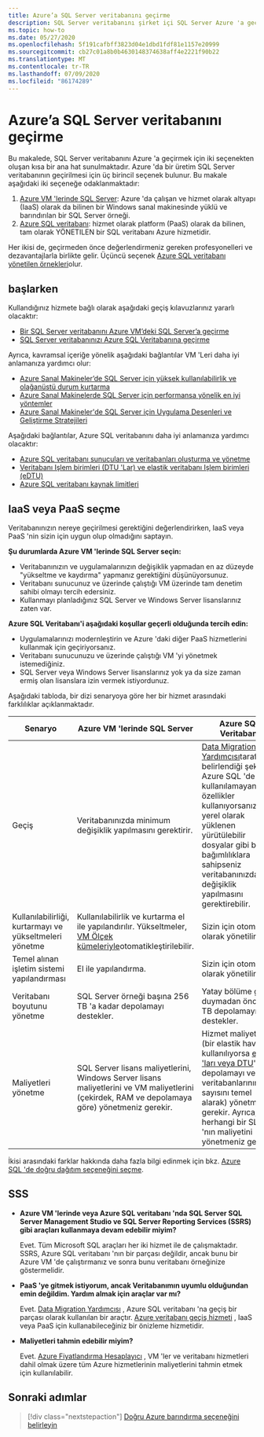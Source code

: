 ```yaml
---
title: Azure’a SQL Server veritabanını geçirme
description: SQL Server veritabanını şirket içi SQL Server Azure 'a geçirmeyi öğrenin.
ms.topic: how-to
ms.date: 05/27/2020
ms.openlocfilehash: 5f191cafbff3823d04e1dbd1fdf81e1157e20999
ms.sourcegitcommit: cb27c01a8b0b4630148374638aff4e2221f90b22
ms.translationtype: MT
ms.contentlocale: tr-TR
ms.lasthandoff: 07/09/2020
ms.locfileid: "86174289"
---
```

# <a name="migrate-a-sql-server-database-to-azure"></a>Azure’a SQL Server veritabanını geçirme

Bu makalede, SQL Server veritabanını Azure 'a geçirmek için iki seçenekten oluşan kısa bir ana hat sunulmaktadır. Azure 'da bir üretim SQL Server veritabanının geçirilmesi için üç birincil seçenek bulunur. Bu makale aşağıdaki iki seçeneğe odaklanmaktadır:

1. [Azure VM 'lerinde SQL Server](/azure/virtual-machines/windows/sql/virtual-machines-windows-sql-server-iaas-overview): Azure 'da çalışan ve hizmet olarak altyapı (IaaS) olarak da bilinen bir Windows sanal makinesinde yüklü ve barındırılan bir SQL Server örneği.
2. [Azure SQL veritabanı](/azure/sql-database/sql-database-technical-overview): hizmet olarak platform (PaaS) olarak da bilinen, tam olarak YÖNETILEN bir SQL veritabanı Azure hizmetidir.

Her ikisi de, geçirmeden önce değerlendirmeniz gereken profesyonelleri ve dezavantajlarla birlikte gelir. Üçüncü seçenek [Azure SQL veritabanı yönetilen örnekleri](/azure/sql-database/sql-database-managed-instance)olur.

## <a name="get-started"></a>başlarken

Kullandığınız hizmete bağlı olarak aşağıdaki geçiş kılavuzlarınız yararlı olacaktır:

* [Bir SQL Server veritabanını Azure VM’deki SQL Server’a geçirme](/azure/virtual-machines/windows/sql/virtual-machines-windows-migrate-sql)
* [SQL Server veritabanınızı Azure SQL Veritabanına geçirme](/azure/sql-database/sql-database-migrate-your-sql-server-database)

Ayrıca, kavramsal içeriğe yönelik aşağıdaki bağlantılar VM 'Leri daha iyi anlamanıza yardımcı olur:

* [Azure Sanal Makineler’de SQL Server için yüksek kullanılabilirlik ve olağanüstü durum kurtarma](/azure/virtual-machines/windows/sql/virtual-machines-windows-sql-high-availability-dr)
* [Azure Sanal Makinelerde SQL Server için performansa yönelik en iyi yöntemler](/azure/virtual-machines/windows/sql/virtual-machines-windows-sql-performance)
* [Azure Sanal Makineler'de SQL Server için Uygulama Desenleri ve Geliştirme Stratejileri](/azure/virtual-machines/windows/sql/virtual-machines-windows-sql-server-app-patterns-dev-strategies)

Aşağıdaki bağlantılar, Azure SQL veritabanını daha iyi anlamanıza yardımcı olacaktır:

* [Azure SQL veritabanı sunucuları ve veritabanları oluşturma ve yönetme](/azure/sql-database/sql-database-servers-databases)
* [Veritabanı Işlem birimleri (DTU 'Lar) ve elastik veritabanı Işlem birimleri (eDTU)](/azure/sql-database/sql-database-what-is-a-dtu)
* [Azure SQL veritabanı kaynak limitleri](/azure/sql-database/sql-database-resource-limits)

## <a name="choosing-iaas-or-paas"></a>IaaS veya PaaS seçme

Veritabanınızın nereye geçirilmesi gerektiğini değerlendirirken, IaaS veya PaaS 'nin sizin için uygun olup olmadığını saptayın.

**Şu durumlarda Azure VM 'lerinde SQL Server seçin:**

* Veritabanınızın ve uygulamalarınızın değişiklik yapmadan en az düzeyde "yükseltme ve kaydırma" yapmanız gerektiğini düşünüyorsunuz.
* Veritabanı sunucunuz ve üzerinde çalıştığı VM üzerinde tam denetim sahibi olmayı tercih edersiniz.
* Kullanmayı planladığınız SQL Server ve Windows Server lisanslarınız zaten var.

**Azure SQL Veritabanı'i aşağıdaki koşullar geçerli olduğunda tercih edin:**

* Uygulamalarınızı modernleştirin ve Azure 'daki diğer PaaS hizmetlerini kullanmak için geçiriyorsanız.
* Veritabanı sunucunuzu ve üzerinde çalıştığı VM 'yi yönetmek istemediğiniz.
* SQL Server veya Windows Server lisanslarınız yok ya da size zaman ermiş olan lisanslara izin vermek istiyordunuz.

Aşağıdaki tabloda, bir dizi senaryoya göre her bir hizmet arasındaki farklılıklar açıklanmaktadır.

| Senaryo | Azure VM 'lerinde SQL Server | Azure SQL Veritabanı |
|----------|-------------------------|--------------------|
| Geçiş | Veritabanınızda minimum değişiklik yapılmasını gerektirir. | [Data Migration Yardımcısı](https://www.microsoft.com/download/details.aspx?id=53595)tarafından belirlendiği şekilde, Azure SQL 'de kullanılamayan özellikler kullanıyorsanız veya yerel olarak yüklenen yürütülebilir dosyalar gibi başka bağımlılıklara sahipseniz veritabanınızda değişiklik yapılmasını gerektirebilir.|
| Kullanılabilirliği, kurtarmayı ve yükseltmeleri yönetme | Kullanılabilirlik ve kurtarma el ile yapılandırılır. Yükseltmeler, [VM Ölçek kümeleriyle](/azure/virtual-machine-scale-sets/virtual-machine-scale-sets-automatic-upgrade)otomatikleştirilebilir. | Sizin için otomatik olarak yönetilir. |
| Temel alınan işletim sistemi yapılandırması | El ile yapılandırma. | Sizin için otomatik olarak yönetilir. |
| Veritabanı boyutunu yönetme | SQL Server örneği başına 256 TB 'a kadar depolamayı destekler. | Yatay bölüme gerek duymadan önce 8 TB depolamayı destekler. |
| Maliyetleri yönetme | SQL Server lisans maliyetlerini, Windows Server lisans maliyetlerini ve VM maliyetlerini (çekirdek, RAM ve depolamaya göre) yönetmeniz gerekir. | Hizmet maliyetlerini (bir elastik havuz kullanılıyorsa [eDTU 'ları veya DTU](/azure/sql-database/sql-database-what-is-a-dtu)'ları, depolamayı ve veritabanlarının sayısını temel alarak) yönetmeniz gerekir. Ayrıca, herhangi bir SLA 'nın maliyetini yönetmeniz gerekir. |

İkisi arasındaki farklar hakkında daha fazla bilgi edinmek için bkz. [Azure SQL 'de doğru dağıtım seçeneğini seçme](/azure/sql-database/sql-database-paas-vs-sql-server-iaas).

## <a name="faq"></a>SSS

* **Azure VM 'lerinde veya Azure SQL veritabanı 'nda SQL Server SQL Server Management Studio ve SQL Server Reporting Services (SSRS) gibi araçları kullanmaya devam edebilir miyim?**

    Evet. Tüm Microsoft SQL araçları her iki hizmet ile de çalışmaktadır. SSRS, Azure SQL veritabanı 'nın bir parçası değildir, ancak bunu bir Azure VM 'de çalıştırmanız ve sonra bunu veritabanı örneğinize göstermelidir.

* **PaaS 'ye gitmek istiyorum, ancak Veritabanımın uyumlu olduğundan emin değildim. Yardım almak için araçlar var mı?**

    Evet. [Data Migration Yardımcısı](https://www.microsoft.com/download/details.aspx?id=53595) , Azure SQL veritabanı 'na geçiş bir parçası olarak kullanılan bir araçtır. [Azure veritabanı geçiş hizmeti](https://azure.microsoft.com/campaigns/database-migration/) , IaaS veya PaaS için kullanabileceğiniz bir önizleme hizmetidir.

* **Maliyetleri tahmin edebilir miyim?**

    Evet. [Azure Fiyatlandırma Hesaplayıcı](https://azure.microsoft.com/pricing/calculator/) , VM 'ler ve veritabanı hizmetleri dahil olmak üzere tüm Azure hizmetlerinin maliyetlerini tahmin etmek için kullanılabilir.

## <a name="next-steps"></a>Sonraki adımlar

> [!div class="nextstepaction"]
> [Doğru Azure barındırma seçeneğini belirleyin](choose.md)
